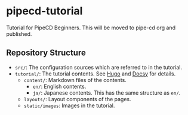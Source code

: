 # pipecd-tutorial
Tutorial for PipeCD Beginners. This will be moved to pipe-cd org and published.

## Repository Structure

- `src/`: The configuration sources which are referred to in the tutorial.
- `tutorial/`: The tutorial contents. See [Hugo](https://gohugo.io/) and [Docsy](https://www.docsy.dev/) for details.
  - `content/`: Markdown files of the contents.
    - `en/`: English contents.
    - `ja/`: Japanese contents. This has the same structure as `en/`.
  - `layouts/`: Layout components of the pages.
  - `static/images`: Images in the tutorial.
  

